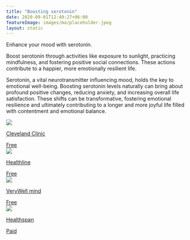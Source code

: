 ```yaml
---
title: "Boosting serotonin"
date: 2020-09-01T12:49:27+06:00
featureImage: images/ma/placeholder.jpeg
layout: static
---
```


Enhance your mood with serotonin.

Boost serotonin through activities like exposure to sunlight, practicing mindfulness, and fostering positive social connections. These actions contribute to a happier, more emotionally resilient life.

Serotonin, a vital neurotransmitter influencing mood, holds the key to emotional well-being. Boosting serotonin levels naturally can bring about profound positive changes, reducing anxiety, and increasing overall life satisfaction. These shifts can be transformative, fostering emotional resilience and ultimately contributing to a longer and more joyful life filled with contentment and emotional balance.

<a class="ma-link" href="https://my.clevelandclinic.org/health/articles/22572-serotonin"><div class="ma-card ma-card-Health"><div class="ma-icon"><img src ="/images/Icon-check - health - opacity.svg"/></div><div class="ma-name"><p>Cleveland Clinic</p></div><div class="ma-paid-text"><span>Free</span></div></div></a><a class="ma-link" href="https://www.healthline.com/health/how-to-increase-serotonin"><div class="ma-card ma-card-Health"><div class="ma-icon"><img src ="/images/Icon-check - health - opacity.svg"/></div><div class="ma-name"><p>Healthline</p></div><div class="ma-paid-text"><span>Free</span></div></div></a><a class="ma-link" href="https://www.verywellmind.com/what-is-serotonin-425327"><div class="ma-card ma-card-Health"><div class="ma-icon"><img src ="/images/Icon-check - health - opacity.svg"/></div><div class="ma-name"><p>VeryWell mind</p></div><div class="ma-paid-text"><span>Free</span></div></div></a><a class="ma-link" href="https://www.awin1.com/cread.php?awinmid=6007&awinaffid=1198638&ued=https%3A%2F%2Fwww.healthspan.co.uk%2F"><div class="ma-card ma-card-Health"><div class="ma-icon"><img src ="/images/Icon-pound - health - opacity.svg"/></div><div class="ma-name"><p>Healthspan</p></div><div class="ma-paid-text"><span>Paid</span></div></div></a>  

<br/><br/>






